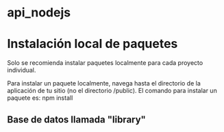 # api_nodejs
<h1>Instalación local de paquetes</h1>
Solo se recomienda instalar paquetes localmente para cada proyecto individual.

Para instalar un paquete localmente, navega hasta el directorio de la aplicación de tu sitio (no el directorio /public). 
El comando para instalar un paquete es:
npm install

<h2>Base de datos llamada "library"</h2>
